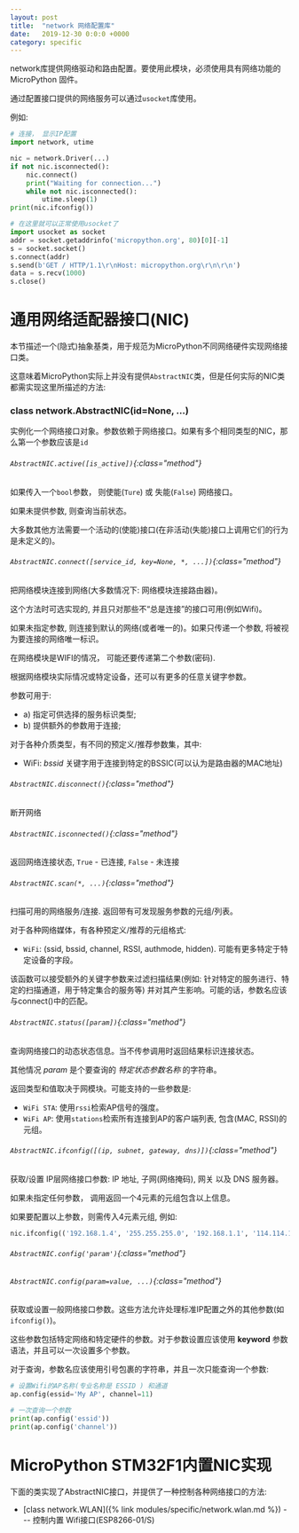 ```yaml
---
layout: post
title:  "network 网络配置库"
date:   2019-12-30 0:0:0 +0000
category: specific
---
```


network库提供网络驱动和路由配置。要使用此模块，必须使用具有网络功能的MicroPython 固件。

通过配置接口提供的网络服务可以通过`usocket`库使用。

例如:
```py
# 连接， 显示IP配置
import network, utime

nic = network.Driver(...)
if not nic.isconnected():
    nic.connect()
    print("Waiting for connection...")
    while not nic.isconnected():
        utime.sleep(1)
print(nic.ifconfig())

# 在这里就可以正常使用usocket了
import usocket as socket
addr = socket.getaddrinfo('micropython.org', 80)[0][-1]
s = socket.socket()
s.connect(addr)
s.send(b'GET / HTTP/1.1\r\nHost: micropython.org\r\n\r\n')
data = s.recv(1000)
s.close()
```

通用网络适配器接口(NIC)
================================

本节描述一个(隐式)抽象基类，用于规范为MicroPython不同网络硬件实现网络接口类。

这意味着MicroPython实际上并没有提供`AbstractNIC`类，但是任何实际的NIC类都需实现这里所描述的方法:

### class network.AbstractNIC(id=None, ...)

实例化一个网络接口对象。参数依赖于网络接口。如果有多个相同类型的NIC，那么第一个参数应该是`id`


###### `AbstractNIC.active([is_active])`{:class="method"}

如果传入一个`bool`参数， 则使能(`Ture`) 或 失能(`False`) 网络接口。

如果未提供参数, 则查询当前状态。

大多数其他方法需要一个活动的(使能)接口(在非活动(失能)接口上调用它们的行为是未定义的)。


###### `AbstractNIC.connect([service_id, key=None, *, ...])`{:class="method"}

把网络模块连接到网络(大多数情况下: 网络模块连接路由器)。

这个方法时可选实现的, 并且只对那些不“总是连接”的接口可用(例如Wifi)。

如果未指定参数, 则连接到默认的网络(或者唯一的)。如果只传递一个参数, 将被视为要连接的网络唯一标识。

在网络模块是WIFI的情况， 可能还要传递第二个参数(密码).

根据网络模块实际情况或特定设备，还可以有更多的任意关键字参数。

参数可用于: 

* a) 指定可供选择的服务标识类型;
* b) 提供额外的参数用于连接;

对于各种介质类型，有不同的预定义/推荐参数集，其中:

* WiFi: *bssid* 关键字用于连接到特定的BSSIC(可以认为是路由器的MAC地址)

###### `AbstractNIC.disconnect()`{:class="method"}

断开网络


###### `AbstractNIC.isconnected()`{:class="method"}

返回网络连接状态, `True` - 已连接, `False` - 未连接


###### `AbstractNIC.scan(*, ...)`{:class="method"}


扫描可用的网络服务/连接. 返回带有可发现服务参数的元组/列表。

对于各种网络媒体，有各种预定义/推荐的元组格式:

* `WiFi`: (ssid, bssid, channel, RSSI, authmode, hidden). 可能有更多特定于特定设备的字段。

该函数可以接受额外的关键字参数来过滤扫描结果(例如: 针对特定的服务进行、特定的扫描通道，用于特定集合的服务等)
并对其产生影响。可能的话，参数名应该与connect()中的匹配。


###### `AbstractNIC.status([param])`{:class="method"}

查询网络接口的动态状态信息。当不传参调用时返回结果标识连接状态。

其他情况 *param* 是个要查询的 _特定状态参数名称_ 的字符串。

返回类型和值取决于网模块。可能支持的一些参数是:

* `WiFi STA`: 使用`rssi`检索AP信号的强度。
* `WiFi AP`: 使用`stations`检索所有连接到AP的客户端列表, 包含(MAC, RSSI)的元组。

###### `AbstractNIC.ifconfig([(ip, subnet, gateway, dns)])`{:class="method"}

获取/设置 IP层网络接口参数: IP 地址, 子网(网络掩码), 网关 以及 DNS 服务器。

如果未指定任何参数， 调用返回一个4元素的元组包含以上信息。

如果要配置以上参数，则需传入4元素元组, 例如:

```python
nic.ifconfig(('192.168.1.4', '255.255.255.0', '192.168.1.1', '114.114.114.114'))
```

###### `AbstractNIC.config('param')`{:class="method"}
###### `AbstractNIC.config(param=value, ...)`{:class="method"}

获取或设置一般网络接口参数。这些方法允许处理标准IP配置之外的其他参数(如`ifconfig()`)。

这些参数包括特定网络和特定硬件的参数。对于参数设置应该使用 __keyword__ 参数语法，并且可以一次设置多个参数。

对于查询，参数名应该使用引号包裹的字符串，并且一次只能查询一个参数:

```python
# 设置Wifi的AP名称(专业名称是 ESSID ) 和通道
ap.config(essid='My AP', channel=11)

# 一次查询一个参数
print(ap.config('essid'))
print(ap.config('channel'))
```

MicroPython STM32F1内置NIC实现
======================================

下面的类实现了AbstractNIC接口，并提供了一种控制各种网络接口的方法:
* [class network.WLAN]({% link modules/specific/network.wlan.md %}) --- 控制内置 Wifi接口(ESP8266-01/S)
